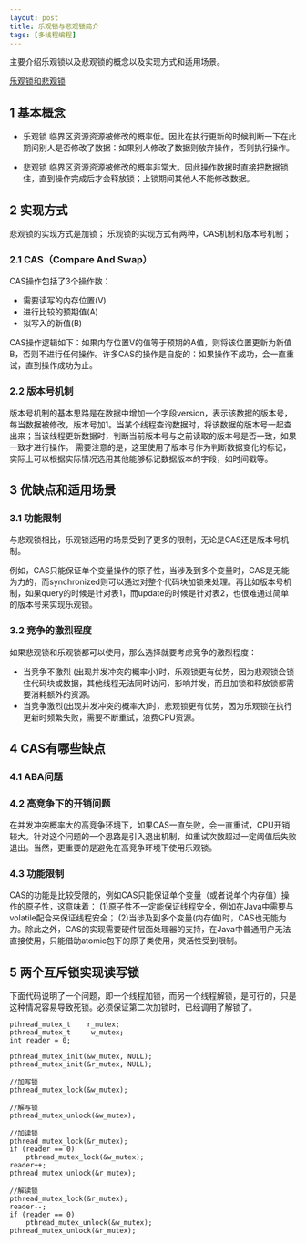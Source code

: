 ```yaml
---
layout: post
title: 乐观锁与悲观锁简介
tags: [多线程编程]
---
```



主要介绍乐观锁以及悲观锁的概念以及实现方式和适用场景。

[乐观锁和悲观锁](https://www.cnblogs.com/kismetv/p/10787228.html)
## 1 基本概念
* 乐观锁
临界区资源资源被修改的概率低。因此在执行更新的时候判断一下在此期间别人是否修改了数据：如果别人修改了数据则放弃操作，否则执行操作。

* 悲观锁
临界区资源资源被修改的概率非常大。因此操作数据时直接把数据锁住，直到操作完成后才会释放锁；上锁期间其他人不能修改数据。

## 2 实现方式
悲观锁的实现方式是加锁； 乐观锁的实现方式有两种，CAS机制和版本号机制；

### 2.1 CAS（Compare And Swap）

CAS操作包括了3个操作数：
* 需要读写的内存位置(V)
* 进行比较的预期值(A)
* 拟写入的新值(B)


CAS操作逻辑如下：如果内存位置V的值等于预期的A值，则将该位置更新为新值B，否则不进行任何操作。许多CAS的操作是自旋的：如果操作不成功，会一直重试，直到操作成功为止。


### 2.2 版本号机制

版本号机制的基本思路是在数据中增加一个字段version，表示该数据的版本号，每当数据被修改，版本号加1。当某个线程查询数据时，将该数据的版本号一起查出来；当该线程更新数据时，判断当前版本号与之前读取的版本号是否一致，如果一致才进行操作。
需要注意的是，这里使用了版本号作为判断数据变化的标记，实际上可以根据实际情况选用其他能够标记数据版本的字段，如时间戳等。


## 3 优缺点和适用场景
### 3.1 功能限制

与悲观锁相比，乐观锁适用的场景受到了更多的限制，无论是CAS还是版本号机制。

例如，CAS只能保证单个变量操作的原子性，当涉及到多个变量时，CAS是无能为力的，而synchronized则可以通过对整个代码块加锁来处理。再比如版本号机制，如果query的时候是针对表1，而update的时候是针对表2，也很难通过简单的版本号来实现乐观锁。

### 3.2 竞争的激烈程度

如果悲观锁和乐观锁都可以使用，那么选择就要考虑竞争的激烈程度：
* 当竞争不激烈 (出现并发冲突的概率小)时，乐观锁更有优势，因为悲观锁会锁住代码块或数据，其他线程无法同时访问，影响并发，而且加锁和释放锁都需要消耗额外的资源。
* 当竞争激烈(出现并发冲突的概率大)时，悲观锁更有优势，因为乐观锁在执行更新时频繁失败，需要不断重试，浪费CPU资源。

## 4 CAS有哪些缺点
### 4.1 ABA问题
### 4.2 高竞争下的开销问题

在并发冲突概率大的高竞争环境下，如果CAS一直失败，会一直重试，CPU开销较大。针对这个问题的一个思路是引入退出机制，如重试次数超过一定阈值后失败退出。当然，更重要的是避免在高竞争环境下使用乐观锁。

### 4.3 功能限制

CAS的功能是比较受限的，例如CAS只能保证单个变量（或者说单个内存值）操作的原子性，这意味着：
(1)原子性不一定能保证线程安全，例如在Java中需要与volatile配合来保证线程安全；
(2)当涉及到多个变量(内存值)时，CAS也无能为力。除此之外，CAS的实现需要硬件层面处理器的支持，在Java中普通用户无法直接使用，只能借助atomic包下的原子类使用，灵活性受到限制。


## 5 两个互斥锁实现读写锁
下面代码说明了一个问题，即一个线程加锁，而另一个线程解锁，是可行的，只是这种情况容易导致死锁。必须保证第二次加锁时，已经调用了解锁了。
```
pthread_mutex_t    r_mutex;
pthread_mutex_t     w_mutex;
int reader = 0;

pthread_mutex_init(&w_mutex, NULL);
pthread_mutex_init(&r_mutex, NULL);

//加写锁
pthread_mutex_lock(&w_mutex);

//解写锁
pthread_mutex_unlock(&w_mutex);

//加读锁
pthread_mutex_lock(&r_mutex);
if (reader == 0)
    pthread_mutex_lock(&w_mutex);
reader++;
pthread_mutex_unlock(&r_mutex);

//解读锁
pthread_mutex_lock(&r_mutex);
reader--;
if (reader == 0)
    pthread_mutex_unlock(&w_mutex);
pthread_mutex_unlock(&r_mutex);
```
